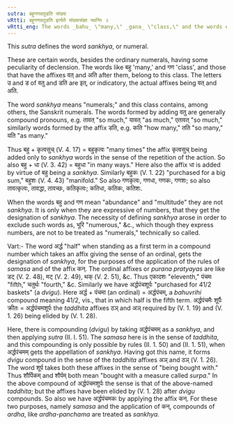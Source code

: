 ```yaml
---
sutra: बहुगणवतुडति संख्या
vRtti: बहुगणवतुडति इत्येते संख्यासंज्ञा भवन्ति ॥
vRtti_eng: The words _bahu_ \"many,\" _gana_ \"class,\" and the words ending in the affix _vatu_ (V. 2. 39), and _dati_ (V. 2. 41) are called numerals (_sankhya_).
---
```

This _sutra_ defines the word _sankhya_, or numeral.

These are certain words, besides the ordinary numerals, having some peculiarity of declension. The words like बहु 'many,' and गण 'class', and those that have the affixes वत् and अति after them, belong to this class. The letters उ and ड of वतु and डति are इत्, or indicatory, the actual affixes being वत् and अति.

The word _sankhya_ means "numerals;" and this class contains, among others, the Sanskrit numerals. The words formed by adding वतु are generally compound pronouns, e.g. तावत् "so much," यावत् "as much," एतावत् "so much," similarly words formed by the affix डति, e.g. कति "how many," तति "so many," यति "as many."

Thus बहु + कृत्वसुच् (V. 4. 17) = बहुकृत्वः "many times" the affix कृत्वसुच् being added only to _sankhya_ words in the sense of the repetition of the action. So also बहु + धा (V. 3. 42) = बहुधा "in many ways." Here also the affix धा is added by virtue of बहु being a _sankhya_. Similarly बहुकः (V. 1. 22) "purchased for a big sum," बहुशः (V. 4. 43) "manifold." So also गणकृत्वः, गणधा, गणकः, गणशः; so also तावत्कृत्वः, तावद्धा, तावच्छः, कतिकृत्वः; कतिधा, कतिकः, कतिशः.

When the words बहु and गण mean "abundance" and "multitude" they are not _sankhya_. It is only when they are expressive of numbers, that they get the designation of _sankhya_. The necessity of defining _sankhya_ arose in order to exclude such words as, भूरि "numerous," &c., which though they express numbers, are not to be treated as "numerals," technically so called.

Vart:- The word अर्द्ध "half" when standing as a first term in a compound number which takes an affix giving the sense of an ordinal, gets the designation of _sankhya_, for the purposes of the application of the rules of _samasa_ and of the affix कन्. The ordinal affixes or _purana_ _pratyayas_ are like डट् (V. 2. 48), मट् (V. 2. 49), थक् (V. 2. 51), &c. Thus एकादशः "eleventh," पंचमः "fifth," चतुर्थः "fourth," &c. Similarly we have अर्द्धपंचशूर्पः "purchased for 41/2 baskets" (a _dvigu_). Here अर्द्ध + पंचमा (an ordinal) = अर्द्धपंचम्, a _bahuvrihi_ compound meaning 41/2, vis., that in which half is the fifth term. अर्द्धपंचमैः शूर्पैः क्रीतः = अर्द्धपंचमशूर्पः the _taddhita_ affixes ठञ् and अञ् required by (V. 1. 19) and (V. 1. 26) being elided by (V. 1. 28).

Here, there is compounding (_dvigu_) by taking अर्द्धपंचमम् as a _sankhya_, and then applying _sutra_ (II. I. 51). The _samasa_ here is in the sense of _taddhita_, and this compounding is only possible by rules (II. 1. 50) and (II. 1. 51), when अर्द्धपंचमम् gets the appellation of _sankhya_. Having got this name, it forms _dvigu_ compound in the sense of the _taddhita_ affixes अञ् and ठञ् (V. 1. 26). The word शूर्प takes both these affixes in the sense of "being bought with." Thus शौर्पिकम् and शौर्पम् both mean "bought with a measure called _surpa_." In the above compound of अर्द्धपंचमशुर्पः the sense is that of the above-named _taddhita_; but the affixes have been elided by (V. 1. 28) after _dvigu_ compounds. So also we have अर्द्धपंचमकः by applying the affix कन्. For these two purposes, namely _samasa_ and the application of कन्, compounds of _ardha_, like _ardha_-_panchama_ are treated as _sankhya_.

